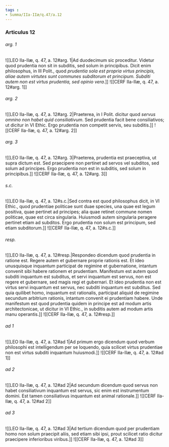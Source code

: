```yaml
---
tags : 
- Summa/IIa-IIæ/q.47/a.12
---
```


### Articulus 12

###### arg. 1
![[LEO IIa-IIæ, q. 47, a. 12#arg. 1|Ad duodecimum sic proceditur. Videtur quod prudentia non sit in subditis, sed solum in principibus. Dicit enim philosophus, in III Polit., quod *prudentia sola est propria virtus principis, aliae autem virtutes sunt communes subditorum et principum. Subditi autem non est virtus prudentia, sed opinio vera*.]]
![[CERF IIa-IIæ, q. 47, a. 12#arg. 1]]

###### arg. 2
![[LEO IIa-IIæ, q. 47, a. 12#arg. 2|Praeterea, in I Polit. dicitur quod *servus omnino non habet quid consiliativum*. Sed prudentia facit bene consiliativos; ut dicitur in VI Ethic. Ergo prudentia non competit servis, seu subditis.]]
![[CERF IIa-IIæ, q. 47, a. 12#arg. 2]]

###### arg. 3
![[LEO IIa-IIæ, q. 47, a. 12#arg. 3|Praeterea, prudentia est praeceptiva, ut supra dictum est. Sed praecipere non pertinet ad servos vel subditos, sed solum ad principes. Ergo prudentia non est in subditis, sed solum in principibus.]]
![[CERF IIa-IIæ, q. 47, a. 12#arg. 3]]

###### s.c.
![[LEO IIa-IIæ, q. 47, a. 12#s.c.|Sed contra est quod philosophus dicit, in VI Ethic., quod prudentiae politicae sunt duae species, una quae est legum positiva, quae pertinet ad principes; alia quae retinet commune nomen politicae, quae est circa singularia. Huiusmodi autem singularia peragere pertinet etiam ad subditos. Ergo prudentia non solum est principum, sed etiam subditorum.]]
![[CERF IIa-IIæ, q. 47, a. 12#s.c.]]

###### resp.
![[LEO IIa-IIæ, q. 47, a. 12#resp.|Respondeo dicendum quod prudentia in ratione est. Regere autem et gubernare proprie rationis est. Et ideo unusquisque inquantum participat de regimine et gubernatione, intantum convenit sibi habere rationem et prudentiam. Manifestum est autem quod subditi inquantum est subditus, et servi inquantum est servus, non est regere et gubernare, sed magis regi et gubernari. Et ideo prudentia non est virtus servi inquantum est servus, nec subditi inquantum est subditus. Sed quia quilibet homo, inquantum est rationalis, participat aliquid de regimine secundum arbitrium rationis, intantum convenit ei prudentiam habere. Unde manifestum est quod prudentia quidem in principe est ad modum artis architectonicae, ut dicitur in VI Ethic., in subditis autem ad modum artis manu operantis.]]
![[CERF IIa-IIæ, q. 47, a. 12#resp.]]

###### ad 1
![[LEO IIa-IIæ, q. 47, a. 12#ad 1|Ad primum ergo dicendum quod verbum philosophi est intelligendum per se loquendo, quia scilicet virtus prudentiae non est virtus subditi inquantum huiusmodi.]]
![[CERF IIa-IIæ, q. 47, a. 12#ad 1]]

###### ad 2
![[LEO IIa-IIæ, q. 47, a. 12#ad 2|Ad secundum dicendum quod servus non habet consiliativum inquantum est servus, sic enim est instrumentum domini. Est tamen consiliativus inquantum est animal rationale.]]
![[CERF IIa-IIæ, q. 47, a. 12#ad 2]]

###### ad 3
![[LEO IIa-IIæ, q. 47, a. 12#ad 3|Ad tertium dicendum quod per prudentiam homo non solum praecipit aliis, sed etiam sibi ipsi, prout scilicet ratio dicitur praecipere inferioribus viribus.]]
![[CERF IIa-IIæ, q. 47, a. 12#ad 3]]

